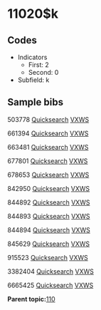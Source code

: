 # 11020$k

## Codes

-   Indicators
    -   First: 2
    -   Second: 0
-   Subfield: k

## Sample bibs

503778 [Quicksearch](https://search.library.yale.edu/catalog/503778) [VXWS](http://prodorbis.library.yale.edu:7014/vxws/GetHoldingsService?bibId=503778)

661394 [Quicksearch](https://search.library.yale.edu/catalog/661394) [VXWS](http://prodorbis.library.yale.edu:7014/vxws/GetHoldingsService?bibId=661394)

663481 [Quicksearch](https://search.library.yale.edu/catalog/663481) [VXWS](http://prodorbis.library.yale.edu:7014/vxws/GetHoldingsService?bibId=663481)

677801 [Quicksearch](https://search.library.yale.edu/catalog/677801) [VXWS](http://prodorbis.library.yale.edu:7014/vxws/GetHoldingsService?bibId=677801)

678653 [Quicksearch](https://search.library.yale.edu/catalog/678653) [VXWS](http://prodorbis.library.yale.edu:7014/vxws/GetHoldingsService?bibId=678653)

842950 [Quicksearch](https://search.library.yale.edu/catalog/842950) [VXWS](http://prodorbis.library.yale.edu:7014/vxws/GetHoldingsService?bibId=842950)

844892 [Quicksearch](https://search.library.yale.edu/catalog/844892) [VXWS](http://prodorbis.library.yale.edu:7014/vxws/GetHoldingsService?bibId=844892)

844893 [Quicksearch](https://search.library.yale.edu/catalog/844893) [VXWS](http://prodorbis.library.yale.edu:7014/vxws/GetHoldingsService?bibId=844893)

844894 [Quicksearch](https://search.library.yale.edu/catalog/844894) [VXWS](http://prodorbis.library.yale.edu:7014/vxws/GetHoldingsService?bibId=844894)

845629 [Quicksearch](https://search.library.yale.edu/catalog/845629) [VXWS](http://prodorbis.library.yale.edu:7014/vxws/GetHoldingsService?bibId=845629)

915523 [Quicksearch](https://search.library.yale.edu/catalog/915523) [VXWS](http://prodorbis.library.yale.edu:7014/vxws/GetHoldingsService?bibId=915523)

3382404 [Quicksearch](https://search.library.yale.edu/catalog/3382404) [VXWS](http://prodorbis.library.yale.edu:7014/vxws/GetHoldingsService?bibId=3382404)

6665425 [Quicksearch](https://search.library.yale.edu/catalog/6665425) [VXWS](http://prodorbis.library.yale.edu:7014/vxws/GetHoldingsService?bibId=6665425)

**Parent topic:**[110](../../tags/110/110.md)

